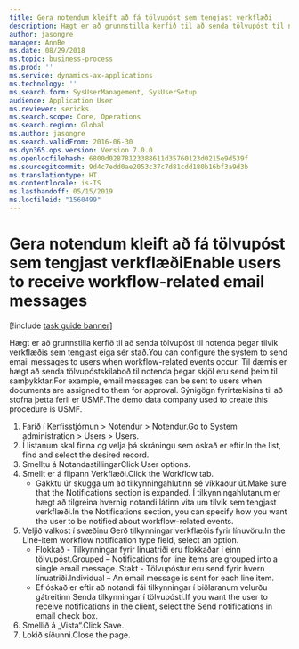 ```yaml
---
title: Gera notendum kleift að fá tölvupóst sem tengjast verkflæði
description: Hægt er að grunnstilla kerfið til að senda tölvupóst til notenda þegar tilvik verkflæðis sem tengjast eiga sér stað.
author: jasongre
manager: AnnBe
ms.date: 08/29/2018
ms.topic: business-process
ms.prod: ''
ms.service: dynamics-ax-applications
ms.technology: ''
ms.search.form: SysUserManagement, SysUserSetup
audience: Application User
ms.reviewer: sericks
ms.search.scope: Core, Operations
ms.search.region: Global
ms.author: jasongre
ms.search.validFrom: 2016-06-30
ms.dyn365.ops.version: Version 7.0.0
ms.openlocfilehash: 6800d02878123388611d35760123d0215e9d539f
ms.sourcegitcommit: 9d4c7edd0ae2053c37c7d81cdd180b16bf3a9d3b
ms.translationtype: HT
ms.contentlocale: is-IS
ms.lasthandoff: 05/15/2019
ms.locfileid: "1560499"
---
```

# <a name="enable-users-to-receive-workflow-related-email-messages"></a><span data-ttu-id="b75a7-103">Gera notendum kleift að fá tölvupóst sem tengjast verkflæði</span><span class="sxs-lookup"><span data-stu-id="b75a7-103">Enable users to receive workflow-related email messages</span></span>

[!include [task guide banner](../../includes/task-guide-banner.md)]

<span data-ttu-id="b75a7-104">Hægt er að grunnstilla kerfið til að senda tölvupóst til notenda þegar tilvik verkflæðis sem tengjast eiga sér stað.</span><span class="sxs-lookup"><span data-stu-id="b75a7-104">You can configure the system to send email messages to users when workflow-related events occur.</span></span> <span data-ttu-id="b75a7-105">Til dæmis er hægt að senda tölvupóstskilaboð til notenda þegar skjöl eru send þeim til samþykktar.</span><span class="sxs-lookup"><span data-stu-id="b75a7-105">For example, email messages can be sent to users when documents are assigned to them for approval.</span></span> <span data-ttu-id="b75a7-106">Sýnigögn fyrirtækisins til að stofna þetta ferli er USMF.</span><span class="sxs-lookup"><span data-stu-id="b75a7-106">The demo data company used to create this procedure is USMF.</span></span>

1. <span data-ttu-id="b75a7-107">Farið í Kerfisstjórnun > Notendur > Notendur.</span><span class="sxs-lookup"><span data-stu-id="b75a7-107">Go to System administration > Users > Users.</span></span>
2. <span data-ttu-id="b75a7-108">Í listanum skal finna og velja þá skráningu sem óskað er eftir.</span><span class="sxs-lookup"><span data-stu-id="b75a7-108">In the list, find and select the desired record.</span></span>
3. <span data-ttu-id="b75a7-109">Smelltu á Notandastillingar</span><span class="sxs-lookup"><span data-stu-id="b75a7-109">Click User options.</span></span>
4. <span data-ttu-id="b75a7-110">Smellt er á flipann Verkflæði.</span><span class="sxs-lookup"><span data-stu-id="b75a7-110">Click the Workflow tab.</span></span>
    * <span data-ttu-id="b75a7-111">Gakktu úr skugga um að tilkynningahlutinn sé víkkaður út.</span><span class="sxs-lookup"><span data-stu-id="b75a7-111">Make sure that the Notifications section is expanded.</span></span>     <span data-ttu-id="b75a7-112">Í tilkynningahlutanum er hægt að tilgreina hvernig notandi látinn vita um tilvik sem tengjast verkflæði.</span><span class="sxs-lookup"><span data-stu-id="b75a7-112">In the Notifications section, you can specify how you want the user to be notified about workflow-related events.</span></span>  
5. <span data-ttu-id="b75a7-113">Veljið valkost í svæðinu Gerð tilkynningar verkflæðis fyrir línuvöru.</span><span class="sxs-lookup"><span data-stu-id="b75a7-113">In the Line-item workflow notification type field, select an option.</span></span>
    * <span data-ttu-id="b75a7-114">Flokkað - Tilkynningar fyrir línuatriði eru flokkaðar í einn tölvupóst.</span><span class="sxs-lookup"><span data-stu-id="b75a7-114">Grouped – Notifications for line items are grouped into a single email message.</span></span>    <span data-ttu-id="b75a7-115">Stakt - Tölvupóstur eru send fyrir hvern línuatriði.</span><span class="sxs-lookup"><span data-stu-id="b75a7-115">Individual – An email message is sent for each line item.</span></span>  
    * <span data-ttu-id="b75a7-116">Ef óskað er eftir að notandi fái tilkynningar í biðlaranum velurðu gátreitinn Senda tilkynningar í tölvupósti.</span><span class="sxs-lookup"><span data-stu-id="b75a7-116">If you want the user to receive notifications in the client, select the Send notifications in email check box.</span></span>  
6. <span data-ttu-id="b75a7-117">Smellið á „Vista“.</span><span class="sxs-lookup"><span data-stu-id="b75a7-117">Click Save.</span></span>
7. <span data-ttu-id="b75a7-118">Lokið síðunni.</span><span class="sxs-lookup"><span data-stu-id="b75a7-118">Close the page.</span></span>

